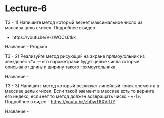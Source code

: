 # Lecture-6

ТЗ - 1) Напишите метод который вернет максимальное число из массива целых чисел. Подробнее в видео 
- https://youtu.be/V-zWQCs6tkk

Название - Program

ТЗ - 2) Реализуйте метод рисующий на экране прямоугольник из звездочек «*» — его параметрами будут 
целые числа которые описывают длину и ширину такого прямоугольника.

Название - 

ТЗ - 3) Напишите метод который реализует линейный поиск элемента в массиве целых чисел. Если такой 
элемент в массиве есть то верните его индекс, если нет то метод должен возвращать число - «-1». 
Подробнее в видео - https://youtu.be/zh0wT6XVrUY

Название - 
